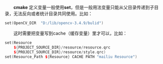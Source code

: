 &emsp;&emsp;**cmake** 定义变量一般使用**set**，但是一般用法变量只能从父目录传递到子目录，无法反向或者统计目录共同使用。比如：
```cpp
set(OpenCV_DIR  "D:/lib/opencv-3.4.9/bulid")
```
&emsp;&emsp;这时需要把变量写到cache（缓存变量）里才可以，比如：
```cpp
set(Resource
    ${PROJECT_SOURCE_DIR}/resource/resource.qrc
    ${PROJECT_SOURCE_DIR}/resource/style.qrc)
set(Resource_Path ${Resource} CACHE PATH "mailiu Resource")
```
